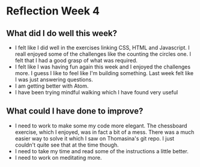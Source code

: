 # Reflection Week 4 
## What did I do well this week?
* I felt like I did well in the exercises linking CSS, HTML and Javascript. I reall enjoyed some of the challenges like the counting the circles one. I felt that I had a good grasp of what was required.
* I felt like I was having fun again this week and I enjoyed the challenges more. I guess I like to feel like I'm building something. Last week felt like I was just answering questions.
* I am getting better with Atom.
* I have been trying mindful walking which I have found very useful

## What could I have done to improve?
* I need to work to make some my code more elegant. The chessboard exercise, which I enjoyed, was in fact a bit of a mess. There was a much easier way to solve it which I saw on Thomasina's git repo. I just couldn't quite see that at the time though.
* I need to take my time and read some of the instructions a little better.
* I need to work on meditating more.
